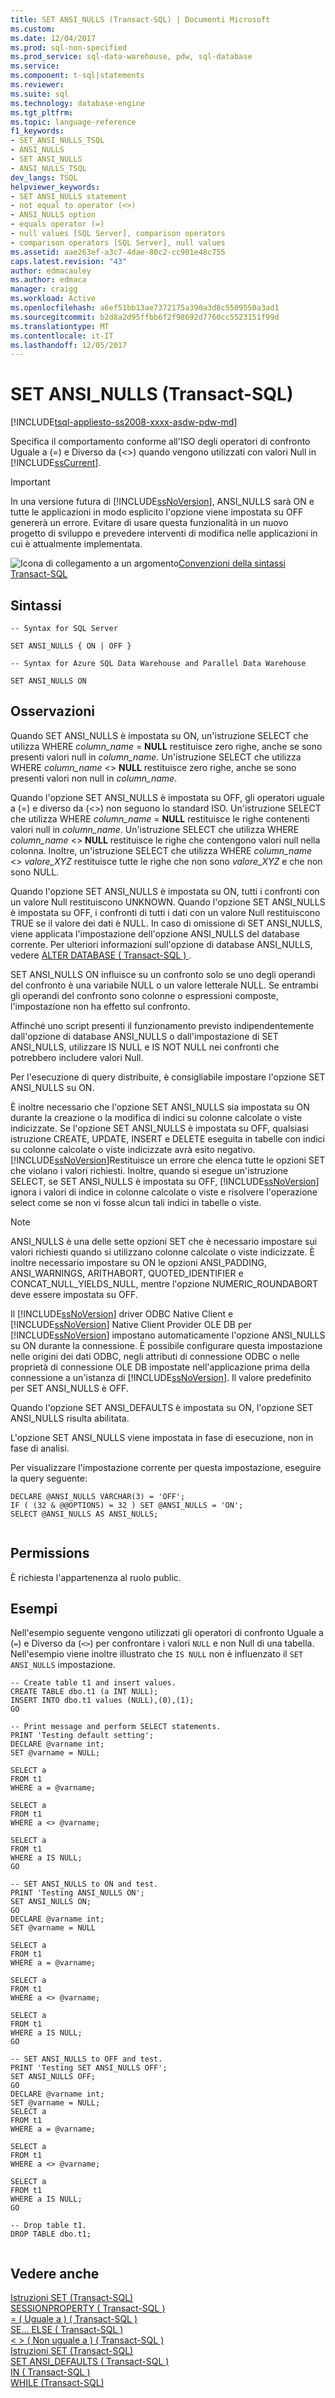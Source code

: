 ```yaml
---
title: SET ANSI_NULLS (Transact-SQL) | Documenti Microsoft
ms.custom: 
ms.date: 12/04/2017
ms.prod: sql-non-specified
ms.prod_service: sql-data-warehouse, pdw, sql-database
ms.service: 
ms.component: t-sql|statements
ms.reviewer: 
ms.suite: sql
ms.technology: database-engine
ms.tgt_pltfrm: 
ms.topic: language-reference
f1_keywords:
- SET_ANSI_NULLS_TSQL
- ANSI_NULLS
- SET ANSI_NULLS
- ANSI_NULLS_TSQL
dev_langs: TSQL
helpviewer_keywords:
- SET ANSI_NULLS statement
- not equal to operator (<>)
- ANSI_NULLS option
- equals operator (=)
- null values [SQL Server], comparison operators
- comparison operators [SQL Server], null values
ms.assetid: aae263ef-a3c7-4dae-80c2-cc901e48c755
caps.latest.revision: "43"
author: edmacauley
ms.author: edmaca
manager: craigg
ms.workload: Active
ms.openlocfilehash: a6ef51bb13ae7372175a390a3d8c5509550a3ad1
ms.sourcegitcommit: b2d8a2d95ffbb6f2f98692d7760cc5523151f99d
ms.translationtype: MT
ms.contentlocale: it-IT
ms.lasthandoff: 12/05/2017
---
```

# <a name="set-ansinulls-transact-sql"></a>SET ANSI_NULLS (Transact-SQL)
[!INCLUDE[tsql-appliesto-ss2008-xxxx-asdw-pdw-md](../../includes/tsql-appliesto-ss2008-xxxx-asdw-pdw-md.md)]

  Specifica il comportamento conforme all'ISO degli operatori di confronto Uguale a (=) e Diverso da (<>) quando vengono utilizzati con valori Null in [!INCLUDE[ssCurrent](../../includes/sscurrent-md.md)].  
  
> [!IMPORTANT]  
>  In una versione futura di [!INCLUDE[ssNoVersion](../../includes/ssnoversion-md.md)], ANSI_NULLS sarà ON e tutte le applicazioni in modo esplicito l'opzione viene impostata su OFF genererà un errore. Evitare di usare questa funzionalità in un nuovo progetto di sviluppo e prevedere interventi di modifica nelle applicazioni in cui è attualmente implementata.
  
 ![Icona di collegamento a un argomento](../../database-engine/configure-windows/media/topic-link.gif "Icona di collegamento a un argomento")[Convenzioni della sintassi Transact-SQL](../../t-sql/language-elements/transact-sql-syntax-conventions-transact-sql.md)  

## <a name="syntax"></a>Sintassi

```
-- Syntax for SQL Server

SET ANSI_NULLS { ON | OFF }
```

```
-- Syntax for Azure SQL Data Warehouse and Parallel Data Warehouse

SET ANSI_NULLS ON
```

## <a name="remarks"></a>Osservazioni  
 Quando SET ANSI_NULLS è impostata su ON, un'istruzione SELECT che utilizza WHERE *column_name* = **NULL** restituisce zero righe, anche se sono presenti valori null in *column_name*. Un'istruzione SELECT che utilizza WHERE *column_name* <> **NULL** restituisce zero righe, anche se sono presenti valori non null in *column_name*.  
  
 Quando l'opzione SET ANSI_NULLS è impostata su OFF, gli operatori uguale a (=) e diverso da (<>) non seguono lo standard ISO. Un'istruzione SELECT che utilizza WHERE *column_name* = **NULL** restituisce le righe contenenti valori null in *column_name*. Un'istruzione SELECT che utilizza WHERE *column_name* <> **NULL** restituisce le righe che contengono valori null nella colonna. Inoltre, un'istruzione SELECT che utilizza WHERE *column_name* <> *valore_XYZ* restituisce tutte le righe che non sono *valore_XYZ* e che non sono NULL.  
  
 Quando l'opzione SET ANSI_NULLS è impostata su ON, tutti i confronti con un valore Null restituiscono UNKNOWN. Quando l'opzione SET ANSI_NULLS è impostata su OFF, i confronti di tutti i dati con un valore Null restituiscono TRUE se il valore dei dati è NULL. In caso di omissione di SET ANSI_NULLS, viene applicata l'impostazione dell'opzione ANSI_NULLS del database corrente. Per ulteriori informazioni sull'opzione di database ANSI_NULLS, vedere [ALTER DATABASE &#40; Transact-SQL &#41; ](../../t-sql/statements/alter-database-transact-sql.md).  
  
 SET ANSI_NULLS ON influisce su un confronto solo se uno degli operandi del confronto è una variabile NULL o un valore letterale NULL. Se entrambi gli operandi del confronto sono colonne o espressioni composte, l'impostazione non ha effetto sul confronto.  
  
 Affinché uno script presenti il funzionamento previsto indipendentemente dall'opzione di database ANSI_NULLS o dall'impostazione di SET ANSI_NULLS, utilizzare IS NULL e IS NOT NULL nei confronti che potrebbero includere valori Null.  
  
 Per l'esecuzione di query distribuite, è consigliabile impostare l'opzione SET ANSI_NULLS su ON.  
  
 È inoltre necessario che l'opzione SET ANSI_NULLS sia impostata su ON durante la creazione o la modifica di indici su colonne calcolate o viste indicizzate. Se l'opzione SET ANSI_NULLS è impostata su OFF, qualsiasi istruzione CREATE, UPDATE, INSERT e DELETE eseguita in tabelle con indici su colonne calcolate o viste indicizzate avrà esito negativo. [!INCLUDE[ssNoVersion](../../includes/ssnoversion-md.md)]Restituisce un errore che elenca tutte le opzioni SET che violano i valori richiesti. Inoltre, quando si esegue un'istruzione SELECT, se SET ANSI_NULLS è impostata su OFF, [!INCLUDE[ssNoVersion](../../includes/ssnoversion-md.md)] ignora i valori di indice in colonne calcolate o viste e risolvere l'operazione select come se non vi fosse alcun tali indici in tabelle o viste.  
  
> [!NOTE]  
>  ANSI_NULLS è una delle sette opzioni SET che è necessario impostare sui valori richiesti quando si utilizzano colonne calcolate o viste indicizzate. È inoltre necessario impostare su ON le opzioni ANSI_PADDING, ANSI_WARNINGS, ARITHABORT, QUOTED_IDENTIFIER e CONCAT_NULL_YIELDS_NULL, mentre l'opzione NUMERIC_ROUNDABORT deve essere impostata su OFF.  
  
 Il [!INCLUDE[ssNoVersion](../../includes/ssnoversion-md.md)] driver ODBC Native Client e [!INCLUDE[ssNoVersion](../../includes/ssnoversion-md.md)] Native Client Provider OLE DB per [!INCLUDE[ssNoVersion](../../includes/ssnoversion-md.md)] impostano automaticamente l'opzione ANSI_NULLS su ON durante la connessione. È possibile configurare questa impostazione nelle origini dei dati ODBC, negli attributi di connessione ODBC o nelle proprietà di connessione OLE DB impostate nell'applicazione prima della connessione a un'istanza di [!INCLUDE[ssNoVersion](../../includes/ssnoversion-md.md)]. Il valore predefinito per SET ANSI_NULLS è OFF.  
  
 Quando l'opzione SET ANSI_DEFAULTS è impostata su ON, l'opzione SET ANSI_NULLS risulta abilitata.  
  
 L'opzione SET ANSI_NULLS viene impostata in fase di esecuzione, non in fase di analisi.  
  
 Per visualizzare l'impostazione corrente per questa impostazione, eseguire la query seguente:
  
```  
DECLARE @ANSI_NULLS VARCHAR(3) = 'OFF';  
IF ( (32 & @@OPTIONS) = 32 ) SET @ANSI_NULLS = 'ON';  
SELECT @ANSI_NULLS AS ANSI_NULLS;  
  
```  
  
## <a name="permissions"></a>Permissions  
 È richiesta l'appartenenza al ruolo public.  
  
## <a name="examples"></a>Esempi  
 Nell'esempio seguente vengono utilizzati gli operatori di confronto Uguale a (`=`) e Diverso da (`<>`) per confrontare i valori `NULL` e non Null di una tabella. Nell'esempio viene inoltre illustrato che `IS NULL` non è influenzato il `SET ANSI_NULLS` impostazione.  
  
```  
-- Create table t1 and insert values.  
CREATE TABLE dbo.t1 (a INT NULL);  
INSERT INTO dbo.t1 values (NULL),(0),(1);  
GO  
  
-- Print message and perform SELECT statements.  
PRINT 'Testing default setting';  
DECLARE @varname int;   
SET @varname = NULL;  
  
SELECT a  
FROM t1   
WHERE a = @varname;  
  
SELECT a   
FROM t1   
WHERE a <> @varname;  
  
SELECT a   
FROM t1   
WHERE a IS NULL;  
GO  
  
-- SET ANSI_NULLS to ON and test.  
PRINT 'Testing ANSI_NULLS ON';  
SET ANSI_NULLS ON;  
GO  
DECLARE @varname int;  
SET @varname = NULL  
  
SELECT a   
FROM t1   
WHERE a = @varname;  
  
SELECT a   
FROM t1   
WHERE a <> @varname;  
  
SELECT a   
FROM t1   
WHERE a IS NULL;  
GO  
  
-- SET ANSI_NULLS to OFF and test.  
PRINT 'Testing SET ANSI_NULLS OFF';  
SET ANSI_NULLS OFF;  
GO  
DECLARE @varname int;  
SET @varname = NULL;  
SELECT a   
FROM t1   
WHERE a = @varname;  
  
SELECT a   
FROM t1   
WHERE a <> @varname;  
  
SELECT a   
FROM t1   
WHERE a IS NULL;  
GO  
  
-- Drop table t1.  
DROP TABLE dbo.t1;  
  
```  
  
## <a name="see-also"></a>Vedere anche  
 [Istruzioni SET &#40;Transact-SQL&#41;](../../t-sql/statements/set-statements-transact-sql.md)   
 [SESSIONPROPERTY &#40; Transact-SQL &#41;](../../t-sql/functions/sessionproperty-transact-sql.md)   
 [= &#40; Uguale a &#41; &#40; Transact-SQL &#41;](../../t-sql/language-elements/equals-transact-sql.md)   
 [SE... ELSE &#40; Transact-SQL &#41;](../../t-sql/language-elements/if-else-transact-sql.md)   
 [&#60; &#62; &#40; Non uguale a &#41; &#40; Transact-SQL &#41;](../../t-sql/language-elements/not-equal-to-transact-sql-traditional.md)   
 [Istruzioni SET &#40;Transact-SQL&#41;](../../t-sql/statements/set-statements-transact-sql.md)   
 [SET ANSI_DEFAULTS &#40; Transact-SQL &#41;](../../t-sql/statements/set-ansi-defaults-transact-sql.md)   
 [IN &#40; Transact-SQL &#41;](../../t-sql/queries/where-transact-sql.md)   
 [WHILE &#40;Transact-SQL&#41;](../../t-sql/language-elements/while-transact-sql.md)  
  
  
